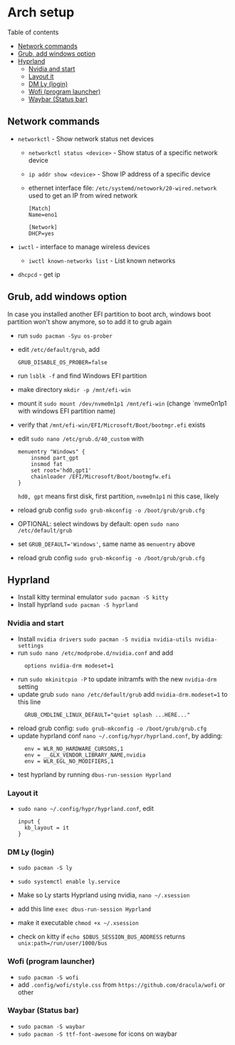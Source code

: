 # Arch setup

Table of contents

- [Network commands](#network-commands)
- [Grub, add windows option](#grub-add-windows-option)
- [Hyprland](#hyprland)
  - [Nvidia and start](#nvidia-and-start)
  - [Layout it](#layout-it)
  - [DM Ly (login)](#dm-ly-login)
  - [Wofi (program launcher)](#wofi-program-launcher)
  - [Waybar (Status bar)](#waybar-status-bar)

## Network commands

- `networkctl` - Show network status net devices

  - `networkctl status <device>` - Show status of a specific network device
  - `ip addr show <device>` - Show IP address of a specific device
  - ethernet interface file: `/etc/systemd/netowork/20-wired.network` used to get an IP from wired network

    ```
    [Match]
    Name=eno1

    [Network]
    DHCP=yes
    ```

- `iwctl` - interface to manage wireless devices
  - `iwctl known-networks list` - List known networks
- `dhcpcd` - get ip

## Grub, add windows option

In case you installed another EFI partition to boot arch, windows boot partition won't show anymore, so to add it to grub again

- run `sudo pacman -Syu os-prober`
- edit `/etc/default/grub`, add

  ```
  GRUB_DISABLE_OS_PROBER=false
  ```

- run `lsblk -f` and find Windows EFI partition
- make directory `mkdir -p /mnt/efi-win`
- mount it `sudo mount /dev/nvme0n1p1 /mnt/efi-win` (change `nvme0n1p1 with windows EFI partition name)
- verify that `/mnt/efi-win/EFI/Microsoft/Boot/bootmgr.efi` exists
- edit `sudo nano /etc/grub.d/40_custom` with

  ```
  menuentry "Windows" {
      insmod part_gpt
      insmod fat
      set root='hd0,gpt1'
      chainloader /EFI/Microsoft/Boot/bootmgfw.efi
  }
  ```

  `hd0, gpt` means first disk, first partition, `nvme0n1p1` ni this case, likely

- reload grub config `sudo grub-mkconfig -o /boot/grub/grub.cfg`
- OPTIONAL: select windows by default: open `sudo nano /etc/default/grub`
- set `GRUB_DEFAULT='Windows'`, same name as `menuentry` above
- reload grub config `sudo grub-mkconfig -o /boot/grub/grub.cfg`

## Hyprland

- Install kitty terminal emulator `sudo pacman -S kitty`
- Install hyprland `sudo pacman -S hyprland`

### Nvidia and start

- Install `nvidia drivers` `sudo pacman -S nvidia nvidia-utils nvidia-settings`
- run `sudo nano /etc/modprobe.d/nvidia.conf` and add
  ```
    options nvidia-drm modeset=1
  ```
- run `sudo mkinitcpio -P` to update initramfs with the new `nvidia-drm` setting
- update grub `sudo nano /etc/default/grub` add `nvidia-drm.modeset=1` to this line
  ```
    GRUB_CMDLINE_LINUX_DEFAULT="quiet splash ...HERE..."
  ```
- reload grub config: `sudo grub-mkconfig -o /boot/grub/grub.cfg`
- update hyprland conf `nano ~/.config/hypr/hyprland.conf`, by adding:
  ```
    env = WLR_NO_HARDWARE_CURSORS,1
    env = __GLX_VENDOR_LIBRARY_NAME,nvidia
    env = WLR_EGL_NO_MODIFIERS,1
  ```
- test hyprland by running `dbus-run-session Hyprland`

### Layout it

- `sudo nano ~/.config/hypr/hyprland.conf`, edit
  ```
  input {
    kb_layout = it
  }
  ```

### DM Ly (login)

- `sudo pacman -S ly`
- `sudo systemctl enable ly.service`

- Make so Ly starts Hyprland using nvidia, `nano ~/.xsession`
- add this line `exec dbus-run-session Hyprland`
- make it executable `chmod +x ~/.xsession`
- check on kitty if `echo $DBUS_SESSION_BUS_ADDRESS` returns `unix:path=/run/user/1000/bus`

### Wofi (program launcher)

- `sudo pacman -S wofi`
- add `.config/wofi/style.css` from `https://github.com/dracula/wofi` or other

### Waybar (Status bar)

- `sudo pacman -S waybar`
- `sudo pacman -S ttf-font-awesome` for icons on waybar

